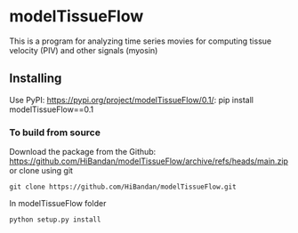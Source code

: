 # modelTissueFlow

This is a program for analyzing time series movies for computing tissue velocity (PIV) and other signals (myosin)


## Installing

Use PyPI: <https://pypi.org/project/modelTissueFlow/0.1/>:
pip install modelTissueFlow==0.1

### To build from source

Download the package from the Github: https://github.com/HiBandan/modelTissueFlow/archive/refs/heads/main.zip
or clone using git

    git clone https://github.com/HiBandan/modelTissueFlow.git

In modelTissueFlow folder

    python setup.py install
